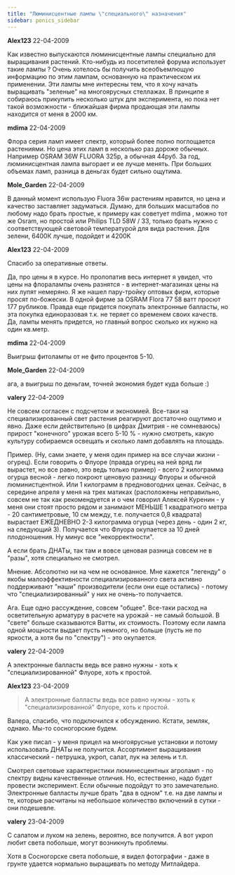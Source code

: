 ```yaml
---
title: "Люминисцентные лампы \"специального\" назначения"
sidebar: ponics_sidebar
---
```


**Alex123** 22-04-2009

Как известно выпускаются люминисцентные лампы специально для выращивания растений. Кто-нибудь из посетителей форума использует такие лампы ? Очень хотелось бы получить всеобъемлющую информацию по этим лампам, основанную на практическом их применении. Эти лампы мне интересны тем, что я хочу начать выращивать "зеленые" на многоярусных стеллажах. В принципе я собираюсь прикупить несколько штук для эксперимента, но пока нет такой возможности - ближайшая фирма продающая эти лампы находится от меня в 2000 км.


**mdima** 22-04-2009

Флора серия ламп имеет спектр, который более полно поглощается растениями. Но цена этих ламп в несколько раз дороже обычных. Например OSRAM 36W FLUORA 325р, а обычная 44руб. За год, люминисцентная лампа выгорает и ее лучше менять. При больших объемах ламп, разница в деньгах будет сильно ощутима.


**Mole_Garden** 22-04-2009

В данный момент использую Fluorа 36w растениям нравится, но цена и качество заставляет задуматься. Думаю, для больших масштабов по любому надо брать простые, к примеру как советует mdima , можно тот же Osram, но простой или Philips TLD 58W / 33, только брать нужно с соответствующей световой температурой для вида растения. Для зелени, 6400К лучше, подойдет и 4200K


**Alex123** 22-04-2009

Спасибо за оперативные ответы.

Да, про цены я в курсе. Но пролопатив весь интернет я увидел, что цены на флоралампы очень разнятся - в интернет-магазинах цены на них лупят немеряно. Я же нашел пару-тройку оптовых фирм, которые просят по-божески. В одной фирме за OSRAM Flora 77 58 ватт просют 177 рубликов. Правда еще придется покупать электронные балласты, но эта покупка единоразовая т.к. не теряет со временем своих качеств. Да, лампы менять придется, но главный вопрос сколько их нужно на один кв.метр.


**mdima** 22-04-2009

Выигрыш фитолампы от не фито процентов 5-10.


**Mole_Garden** 22-04-2009

ага, а выигрыш по деньгам, точней экономия будет куда больше :)


**valery** 22-04-2009

Не совсем согласен с подсчетом и экономией. Все-таки на специализированный свет растения реагируют достаточно ощутимо и явно. Даже если действительно (в цифрах Дмитрия - не сомневаюсь) прирост "конечного" урожая всего 5-10 % - нужно смотреть, какую культуру собираемся освещать и сколько ламп добавлять на площадь.

Пример. (Ну, сами знаете, у меня один пример на все случаи жизни - огурец). Если говорить о Флуоре (правда огурец на ней вряд ли вырастет, но все равно, это ведь только пример) - всего 2 килограмма огурца весной - легко покроют ценовую разницу Флуоры и обычной люминистцентной. Или 1 килограмм в предновогодних ценах. Сейчас, в середине апреля у меня на трех матиках (расположены неправильно, совсем не так как рекомендуется и о чем говорил Алексей Куренин - у меня они стоят просто рядом и занимают МЕНЬШЕ 1 квадратного метра - 20 сантиметровые, 10 см между, т.е. получается 0,8 квадрата) вырастает ЕЖЕДНЕВНО 2-3 килограмма огурца (через день - один 2 кг, на следующий 3). Получается что Флуора окупается за 10 дней плодоношения. Ну минус все "некорректности".

А если брать ДНАТы, так там и вовсе ценовая разница совсем не в "разы", хотя специально не смотрел.

Мнение. Абсолютно ни на чем не основанное. Мне кажется "легенду" о якобы малоэффективности специализированного света активно поддерживают "наши" производители (если они еще остались) - потому что "специализированный" у них не очень-то получается.

Ага. Еще одно рассуждение, совсем "общее". Все-таки расход на осветительную арматуру в расчете на урожай - не самый большой. В "свете" больше сказываются Ватты, их стоимость. Поэтому если лампа одной мощности выдает пусть немного, но больше (пусть не по яркости, а хотя бы по "спектру") - это окупается.


**valery** 22-04-2009

А электронные балласты ведь все равно нужны - хоть к "специализированной" Флуоре, хоть к простой.


**Alex123** 23-04-2009

> А электронные балласты ведь все равно нужны - хоть к "специализированной" Флуоре, хоть к простой.

Валера, спасибо, что подключился к обсуждению. Кстати, земляк, однако. Мы-то сосногорские будем.

Как уже писал - у меня прицел на многоярусные установки и потому использовать ДНАТы не получится. Ассортимент выращивания классический - петрушка, укроп, салат, лук на зелень и т.п.

Смотрел световые характеристики люминесцентных агроламп - по спектру видны качественные отличия. Но, естественно, надо будет провести эксперимент. Если обычные подойдут то это замечательно. Электронные балласты лучше брать "два в одном" т.е. на две лампы и те, которые расчитаны на небольшое количество включений в сутки - они подешевле.


**valery** 23-04-2009

С салатом и луком на зелень, вероятно, все получится. А вот укроп любит света побольше, могут возникнуть проблемы.

Хотя в Сосногорске света побольше, я видел фотографии - даже в грунте удается нормально выращивать по методу Митлайдера.


